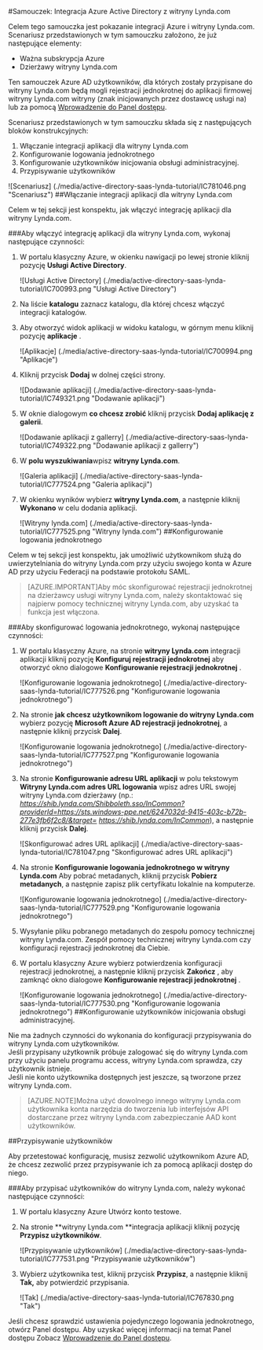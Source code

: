 <properties 
    pageTitle="Samouczek: Integracja Azure Active Directory z witryny Lynda.com | Microsoft Azure" 
    description="Dowiedz się, jak za pomocą witryny Lynda.com usługi Azure Active Directory można włączyć logowania jednokrotnego, automatycznego inicjowania obsługi administracyjnej i nie tylko!" 
    services="active-directory" 
    authors="jeevansd"  
    documentationCenter="na" 
    manager="femila"/>
<tags 
    ms.service="active-directory" 
    ms.devlang="na" 
    ms.topic="article" 
    ms.tgt_pltfrm="na" 
    ms.workload="identity" 
    ms.date="09/29/2016" 
    ms.author="jeedes" />

#<a name="tutorial-azure-active-directory-integration-with-lyndacom"></a>Samouczek: Integracja Azure Active Directory z witryny Lynda.com
  
Celem tego samouczka jest pokazanie integracji Azure i witryny Lynda.com.  
Scenariusz przedstawionych w tym samouczku założono, że już następujące elementy:

-   Ważna subskrypcja Azure
-   Dzierżawy witryny Lynda.com
  
Ten samouczek Azure AD użytkowników, dla których zostały przypisane do witryny Lynda.com będą mogli rejestracji jednokrotnej do aplikacji firmowej witryny Lynda.com witryny (znak inicjowanych przez dostawcę usługi na) lub za pomocą [Wprowadzenie do Panel dostępu](active-directory-saas-access-panel-introduction.md).
  
Scenariusz przedstawionych w tym samouczku składa się z następujących bloków konstrukcyjnych:

1.  Włączanie integracji aplikacji dla witryny Lynda.com
2.  Konfigurowanie logowania jednokrotnego
3.  Konfigurowanie użytkowników inicjowania obsługi administracyjnej.
4.  Przypisywanie użytkowników

![Scenariusz] (./media/active-directory-saas-lynda-tutorial/IC781046.png "Scenariusz")
##<a name="enabling-the-application-integration-for-lyndacom"></a>Włączanie integracji aplikacji dla witryny Lynda.com
  
Celem w tej sekcji jest konspektu, jak włączyć integrację aplikacji dla witryny Lynda.com.

###<a name="to-enable-the-application-integration-for-lyndacom-perform-the-following-steps"></a>Aby włączyć integrację aplikacji dla witryny Lynda.com, wykonaj następujące czynności:

1.  W portalu klasyczny Azure, w okienku nawigacji po lewej stronie kliknij pozycję **Usługi Active Directory**.

    ![Usługi Active Directory] (./media/active-directory-saas-lynda-tutorial/IC700993.png "Usługi Active Directory")

2.  Na liście **katalogu** zaznacz katalogu, dla której chcesz włączyć integracji katalogów.

3.  Aby otworzyć widok aplikacji w widoku katalogu, w górnym menu kliknij pozycję **aplikacje** .

    ![Aplikacje] (./media/active-directory-saas-lynda-tutorial/IC700994.png "Aplikacje")

4.  Kliknij przycisk **Dodaj** w dolnej części strony.

    ![Dodawanie aplikacji] (./media/active-directory-saas-lynda-tutorial/IC749321.png "Dodawanie aplikacji")

5.  W oknie dialogowym **co chcesz zrobić** kliknij przycisk **Dodaj aplikację z galerii**.

    ![Dodawanie aplikacji z gallerry] (./media/active-directory-saas-lynda-tutorial/IC749322.png "Dodawanie aplikacji z gallerry")

6.  W **polu wyszukiwania**wpisz **witryny Lynda.com**.

    ![Galeria aplikacji] (./media/active-directory-saas-lynda-tutorial/IC777524.png "Galeria aplikacji")

7.  W okienku wyników wybierz **witryny Lynda.com**, a następnie kliknij **Wykonano** w celu dodania aplikacji.

    ![Witryny lynda.com] (./media/active-directory-saas-lynda-tutorial/IC777525.png "Witryny lynda.com")
##<a name="configuring-single-sign-on"></a>Konfigurowanie logowania jednokrotnego
  
Celem w tej sekcji jest konspektu, jak umożliwić użytkownikom służą do uwierzytelniania do witryny Lynda.com przy użyciu swojego konta w Azure AD przy użyciu Federacji na podstawie protokołu SAML.

>[AZURE.IMPORTANT]Aby móc skonfigurować rejestracji jednokrotnej na dzierżawcy usługi witryny Lynda.com, należy skontaktować się najpierw pomocy technicznej witryny Lynda.com, aby uzyskać ta funkcja jest włączona.

###<a name="to-configure-single-sign-on-perform-the-following-steps"></a>Aby skonfigurować logowania jednokrotnego, wykonaj następujące czynności:

1.  W portalu klasyczny Azure, na stronie **witryny Lynda.com** integracji aplikacji kliknij pozycję **Konfiguruj rejestracji jednokrotnej** aby otworzyć okno dialogowe **Konfigurowanie rejestracji jednokrotnej** .

    ![Konfigurowanie logowania jednokrotnego] (./media/active-directory-saas-lynda-tutorial/IC777526.png "Konfigurowanie logowania jednokrotnego")

2.  Na stronie **jak chcesz użytkownikom logowanie do witryny Lynda.com** wybierz pozycję **Microsoft Azure AD rejestracji jednokrotnej**, a następnie kliknij przycisk **Dalej**.

    ![Konfigurowanie logowania jednokrotnego] (./media/active-directory-saas-lynda-tutorial/IC777527.png "Konfigurowanie logowania jednokrotnego")

3.  Na stronie **Konfigurowanie adresu URL aplikacji** w polu tekstowym **Witryny Lynda.com adres URL logowania** wpisz adres URL swojej witryny Lynda.com dzierżawy (np.: *https://shib.lynda.com/Shibboleth.sso/InCommon?providerId=https://sts.windows-ppe.net/6247032d-9415-403c-b72b-277e3fb6f2c8/&target= https://shib.lynda.com/InCommon*), a następnie kliknij przycisk **Dalej**.

    ![Skonfigurować adres URL aplikacji] (./media/active-directory-saas-lynda-tutorial/IC781047.png "Skonfigurować adres URL aplikacji")

4.  Na stronie **Konfigurowanie logowania jednokrotnego w witryny Lynda.com** Aby pobrać metadanych, kliknij przycisk **Pobierz metadanych**, a następnie zapisz plik certyfikatu lokalnie na komputerze.

    ![Konfigurowanie logowania jednokrotnego] (./media/active-directory-saas-lynda-tutorial/IC777529.png "Konfigurowanie logowania jednokrotnego")

5.  Wysyłanie pliku pobranego metadanych do zespołu pomocy technicznej witryny Lynda.com. Zespół pomocy technicznej witryny Lynda.com czy konfiguracji rejestracji jednokrotnej dla Ciebie.

6.  W portalu klasyczny Azure wybierz potwierdzenia konfiguracji rejestracji jednokrotnej, a następnie kliknij przycisk **Zakończ** , aby zamknąć okno dialogowe **Konfigurowanie rejestracji jednokrotnej** .

    ![Konfigurowanie logowania jednokrotnego] (./media/active-directory-saas-lynda-tutorial/IC777530.png "Konfigurowanie logowania jednokrotnego")
##<a name="configuring-user-provisioning"></a>Konfigurowanie użytkowników inicjowania obsługi administracyjnej.
  
Nie ma żadnych czynności do wykonania do konfiguracji przypisywania do witryny Lynda.com użytkowników.  
Jeśli przypisany użytkownik próbuje zalogować się do witryny Lynda.com przy użyciu panelu programu access, witryny Lynda.com sprawdza, czy użytkownik istnieje.  
Jeśli nie konto użytkownika dostępnych jest jeszcze, są tworzone przez witryny Lynda.com.

>[AZURE.NOTE]Można użyć dowolnego innego witryny Lynda.com użytkownika konta narzędzia do tworzenia lub interfejsów API dostarczane przez witryny Lynda.com zabezpieczanie AAD kont użytkowników.

##<a name="assigning-users"></a>Przypisywanie użytkowników
  
Aby przetestować konfigurację, musisz zezwolić użytkownikom Azure AD, że chcesz zezwolić przez przypisywanie ich za pomocą aplikacji dostęp do niego.

###<a name="to-assign-users-to-lyndacom-perform-the-following-steps"></a>Aby przypisać użytkowników do witryny Lynda.com, należy wykonać następujące czynności:

1.  W portalu klasyczny Azure Utwórz konto testowe.

2.  Na stronie **witryny Lynda.com **integracja aplikacji kliknij pozycję **Przypisz użytkowników**.

    ![Przypisywanie użytkowników] (./media/active-directory-saas-lynda-tutorial/IC777531.png "Przypisywanie użytkowników")

3.  Wybierz użytkownika test, kliknij przycisk **Przypisz**, a następnie kliknij **Tak,** aby potwierdzić przypisania.

    ![Tak] (./media/active-directory-saas-lynda-tutorial/IC767830.png "Tak")
  
Jeśli chcesz sprawdzić ustawienia pojedynczego logowania jednokrotnego, otwórz Panel dostępu. Aby uzyskać więcej informacji na temat Panel dostępu Zobacz [Wprowadzenie do Panel dostępu](active-directory-saas-access-panel-introduction.md).